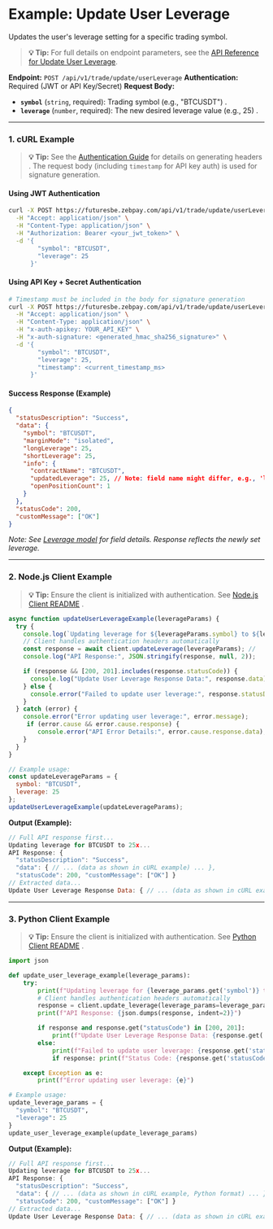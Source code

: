 # Example: Update User Leverage

Updates the user's leverage setting for a specific trading symbol.

> **💡 Tip:** For full details on endpoint parameters, see the [API Reference for Update User Leverage](../../../api-reference/private-endpoints/trade.md#update-user-leverage).

**Endpoint:** `POST /api/v1/trade/update/userLeverage`
**Authentication:** Required (JWT or API Key/Secret)
**Request Body:**

* **`symbol`** (`string`, required): Trading symbol (e.g., "BTCUSDT") .
* **`leverage`** (`number`, required): The new desired leverage value (e.g., 25) .

-----

### 1. cURL Example

> **💡 Tip:** See the [Authentication Guide](../../../api-reference/authentication.md) for details on generating headers . The request body (including `timestamp` for API key auth) is used for signature generation.

#### Using JWT Authentication

```bash
curl -X POST https://futuresbe.zebpay.com/api/v1/trade/update/userLeverage \
  -H "Accept: application/json" \
  -H "Content-Type: application/json" \
  -H "Authorization: Bearer <your_jwt_token>" \
  -d '{
        "symbol": "BTCUSDT",
        "leverage": 25
      }'
````

#### Using API Key + Secret Authentication

```bash
# Timestamp must be included in the body for signature generation
curl -X POST https://futuresbe.zebpay.com/api/v1/trade/update/userLeverage \
  -H "Accept: application/json" \
  -H "Content-Type: application/json" \
  -H "x-auth-apikey: YOUR_API_KEY" \
  -H "x-auth-signature: <generated_hmac_sha256_signature>" \
  -d '{
        "symbol": "BTCUSDT",
        "leverage": 25,
        "timestamp": <current_timestamp_ms>
      }'
```

#### Success Response (Example)

```json
{
  "statusDescription": "Success",
  "data": {
    "symbol": "BTCUSDT",
    "marginMode": "isolated",
    "longLeverage": 25,
    "shortLeverage": 25,
    "info": {
      "contractName": "BTCUSDT",
      "updatedLeverage": 25, // Note: field name might differ, e.g., 'leverage'
      "openPositionCount": 1
    }
  },
  "statusCode": 200,
  "customMessage": ["OK"]
}
```

*Note: See [Leverage model](../../../api-reference/data-models.md#leverage) for field details. Response reflects the newly set leverage.*

-----

### 2\. Node.js Client Example

> **💡 Tip:** Ensure the client is initialized with authentication. See [Node.js Client README](../../../clients/rest-http/node/README.md) .

```javascript
async function updateUserLeverageExample(leverageParams) {
  try {
    console.log(`Updating leverage for ${leverageParams.symbol} to ${leverageParams.leverage}x...`);
    // Client handles authentication headers automatically
    const response = await client.updateLeverage(leverageParams); //
    console.log("API Response:", JSON.stringify(response, null, 2));

    if (response && [200, 201].includes(response.statusCode)) {
      console.log("Update User Leverage Response Data:", response.data);
    } else {
      console.error("Failed to update user leverage:", response.statusDescription);
    }
  } catch (error) {
    console.error("Error updating user leverage:", error.message);
     if (error.cause && error.cause.response) {
        console.error("API Error Details:", error.cause.response.data);
    }
  }
}

// Example usage:
const updateLeverageParams = {
  symbol: "BTCUSDT",
  leverage: 25
};
updateUserLeverageExample(updateLeverageParams);
```

**Output (Example):**

```js
// Full API response first...
Updating leverage for BTCUSDT to 25x...
API Response: {
  "statusDescription": "Success",
  "data": { // ... (data as shown in cURL example) ... },
  "statusCode": 200, "customMessage": ["OK"] }
// Extracted data...
Update User Leverage Response Data: { // ... (data as shown in cURL example) ... }
```

-----

### 3\. Python Client Example

> **💡 Tip:** Ensure the client is initialized with authentication. See [Python Client README](../../../clients/rest-http/python/README.md) .

```python
import json

def update_user_leverage_example(leverage_params):
    try:
        print(f"Updating leverage for {leverage_params.get('symbol')} to {leverage_params.get('leverage')}x...")
        # Client handles authentication headers automatically
        response = client.update_leverage(leverage_params=leverage_params) #
        print(f"API Response: {json.dumps(response, indent=2)}")

        if response and response.get("statusCode") in [200, 201]:
            print(f"Update User Leverage Response Data: {response.get('data')}")
        else:
            print(f"Failed to update user leverage: {response.get('statusDescription')}")
            if response: print(f"Status Code: {response.get('statusCode')}")

    except Exception as e:
        print(f"Error updating user leverage: {e}")

# Example usage:
update_leverage_params = {
  "symbol": "BTCUSDT",
  "leverage": 25
}
update_user_leverage_example(update_leverage_params)
```

**Output (Example):**

```js
// Full API response first...
Updating leverage for BTCUSDT to 25x...
API Response: {
  "statusDescription": "Success",
  "data": { // ... (data as shown in cURL example, Python format) ... },
  "statusCode": 200, "customMessage": ["OK"] }
// Extracted data...
Update User Leverage Response Data: { // ... (data as shown in cURL example, Python format) ... }
```
